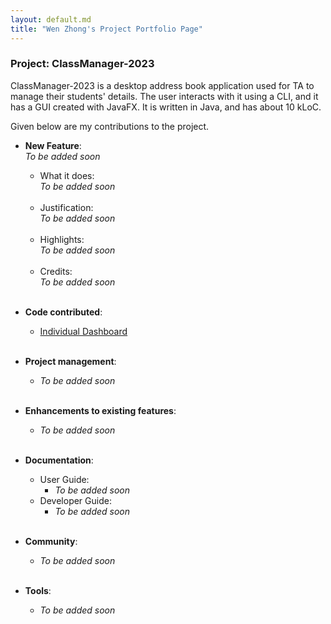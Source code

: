 ```yaml
---
layout: default.md
title: "Wen Zhong's Project Portfolio Page"
---
```


### Project: ClassManager-2023

ClassManager-2023 is a desktop address book application used for TA to manage their students' details. 
The user interacts with it using a CLI, and it has a GUI created with JavaFX. It is written in Java, and has about 10 kLoC.

Given below are my contributions to the project.

* **New Feature**: \
  _To be added soon_
  * What it does: \
    _To be added soon_
    <br/><br/>
  * Justification: \
    _To be added soon_
    <br/><br/>
  * Highlights: \
    _To be added soon_
    <br/><br/>
  * Credits: \
    _To be added soon_
<br/><br/>

* **Code contributed**:  
  * [Individual Dashboard](https://nus-cs2103-ay2324s1.github.io/tp-dashboard/?search=lwz19&breakdown=true)
  <br/><br/>

* **Project management**:
  * _To be added soon_
<br/><br/>
  
* **Enhancements to existing features**:
  * _To be added soon_
<br/><br/>
  
* **Documentation**:
  * User Guide:
    * _To be added soon_
  * Developer Guide:
    * _To be added soon_
<br/><br/>
    
* **Community**:
  * _To be added soon_ 
<br/><br/>
  
* **Tools**:
  * _To be added soon_
